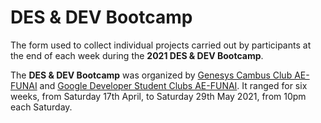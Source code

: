 # DES & DEV Bootcamp

The form used to collect individual projects carried out by participants at the end of each week during the **2021 DES & DEV Bootcamp**.

The **DES & DEV Bootcamp** was organized by [Genesys Cambus Club AE-FUNAI](https://twitter.com/GenesysAEFUNAI) and [Google Developer Student Clubs AE-FUNAI](https://dsc.community.dev/federal-university-ndufu-alike-ikwo-funai). It ranged for six weeks, from Saturday 17th April, to Saturday 29th May 2021, from 10pm each Saturday.
